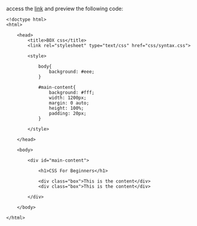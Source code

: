 access the [link](https://htmlpreview.github.io/?https://github.com/fauxmaux/fauxmaux.github.io/blob/main/html_tests/box/box.html) and preview the following code:

```
<!doctype html>
<html>

    <head>
        <title>BOX css</title>
        <link rel="stylesheet" type="text/css" href="css/syntax.css">
        
        <style>
            
            body{
                background: #eee;
            }
            
            #main-content{
                background: #fff;
                width: 1200px;
                margin: 0 auto;
                height: 100%;
                padding: 20px;
            }
            
        </style>
        
    </head>        
    
    <body>
    
        <div id="main-content">
        
            <h1>CSS For Beginners</h1>
        
            <div class="box">This is the content</div>
            <div class="box">This is the content</div>
        
        </div>

    </body>

</html>
```
